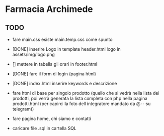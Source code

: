 # Farmacia Archimede

## TODO

- fare main.css esiste main.temp.css come spunto

- [DONE] inserire  Logo in template header.html logo in assets/img/logo.png

- [] mettere in tabella gli orari in footer.html 

- [DONE] fare il form di login (pagina html)

- [DONE] index.html inserire keywords e descrizione

- fare html di base per singolo prodotto (quello che si vedrà nella lista dei prodotti, poi verrà generata la lista completa con php nella pagina prodotti.html (per capirci la foto dell integratore mandato da @-- su telegram))

- fare pagina home, chi siamo e contatti

- caricare file .sql in cartella SQL